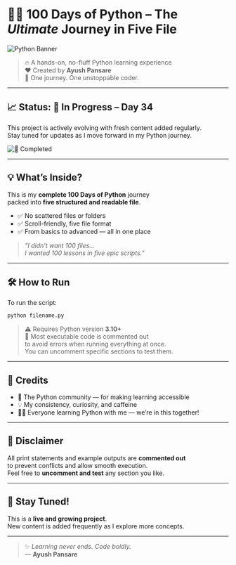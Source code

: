 
# 🐍✨ 100 Days of Python – The *Ultimate* Journey in Five File

![Python Banner](https://1000logos.net/wp-content/uploads/2020/08/Python-Logo.png)

> 🔥 A hands-on, no-fluff Python learning experience  
> ❤️ Created by **Ayush Pansare**  
> 🧠 One journey. One unstoppable coder.

---

## 📈 Status: 🚧 In Progress – Day 34

This project is actively evolving with fresh content added regularly.  
Stay tuned for updates as I move forward in my Python journey.

![🚀 Completed](https://img.shields.io/badge/🚀_Completed-33%25-ffca28?style=for-the-badge)

---

## 💡 What’s Inside?

This is my **complete 100 Days of Python** journey  
packed into **five structured and readable file**.

- ✅ No scattered files or folders  
- ✅ Scroll-friendly, five file format  
- ✅ From basics to advanced — all in one place

> *"I didn’t want 100 files...  
I wanted 100 lessons in five epic scripts."*

---

## 🛠️ How to Run

To run the script:

```bash
python filename.py
```

> ⚠️ Requires Python version **3.10+**  
> 💬 Most executable code is commented out  
to avoid errors when running everything at once.  
You can uncomment specific sections to test them.

---

## 🤝 Credits

- 🐍 The Python community — for making learning accessible  
- 💡 My consistency, curiosity, and caffeine  
- 👨‍💻 Everyone learning Python with me — we’re in this together!

---

## 🧾 Disclaimer

All print statements and example outputs are **commented out**  
to prevent conflicts and allow smooth execution.  
Feel free to **uncomment and test** any section you like.

---

## 🧭 Stay Tuned!

This is a **live and growing project**.  
New content is added frequently as I explore more concepts.

---

> ✨ *Learning never ends. Code boldly.*  
> — **Ayush Pansare**
